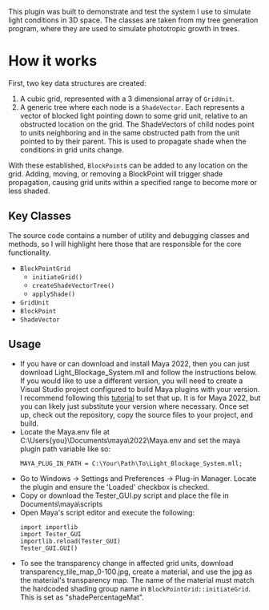 This plugin was built to demonstrate and test the system I use to simulate light conditions in 3D space.  The classes are taken from my tree generation program, where they are
used to simulate phototropic growth in trees.  

# How it works

First, two key data structures are created:
  1.  A cubic grid, represented with a 3 dimensional array of `GridUnit`.
  2.  A generic tree where each node is a `ShadeVector`. Each represents a vector of blocked light pointing down to some grid unit, relative to an obstructed
      location on the grid.  The ShadeVectors of child nodes point to units neighboring and in the same obstructed path from the unit pointed to by their parent. This
      is used to propagate shade when the conditions in grid units change.

With these established, `BlockPoint`s can be added to any location on the grid.  Adding, moving, or removing a BlockPoint will trigger shade propagation, causing
grid units within a specified range to become more or less shaded.

## Key Classes

The source code contains a number of utility and debugging classes and methods, so I will highlight here those that are responsible for the core functionality.
* `BlockPointGrid`
  * `initiateGrid()`
  * `createShadeVectorTree()`
  * `applyShade()`
* `GridUnit`
* `BlockPoint`
* `ShadeVector`
 

## Usage

* If you have or can download and install Maya 2022, then you can just download Light_Blockage_System.mll and follow the instructions below.  If you would like
  to use a different version, you will need to create a Visual Studio project configured to build Maya plugins with your version.  I recommend following this [tutorial](https://www.youtube.com/watch?v=fBGrdoN4roE)
  to set that up.  It is for Maya 2022, but you can likely just substitute your version where necessary.  Once set up, check out the repository, copy the source files to your project, and build. 
* Locate the Maya.env file at C:\Users\{you}\Documents\maya\2022\Maya.env and set the maya plugin path variable like so:
  ```
  MAYA_PLUG_IN_PATH = C:\Your\Path\To\Light_Blockage_System.mll;
* Go to Windows -> Settings and Preferences -> Plug-in Manager.  Locate the plugin and ensure the 'Loaded' checkbox is checked.
* Copy or download the Tester_GUI.py script and place the file in Documents\maya\scripts
* Open Maya's script editor and execute the following:
  ```
  import importlib
  import Tester_GUI
  importlib.reload(Tester_GUI)
  Tester_GUI.GUI()
* To see the transparency change in affected grid units, download transparency_tile_map_0-100.jpg, create a material, and use the jpg as the material's transparency map.  The name of the material
  must match the hardcoded shading group name in `BlockPointGrid::initiateGrid`.  This is set as "shadePercentageMat".

